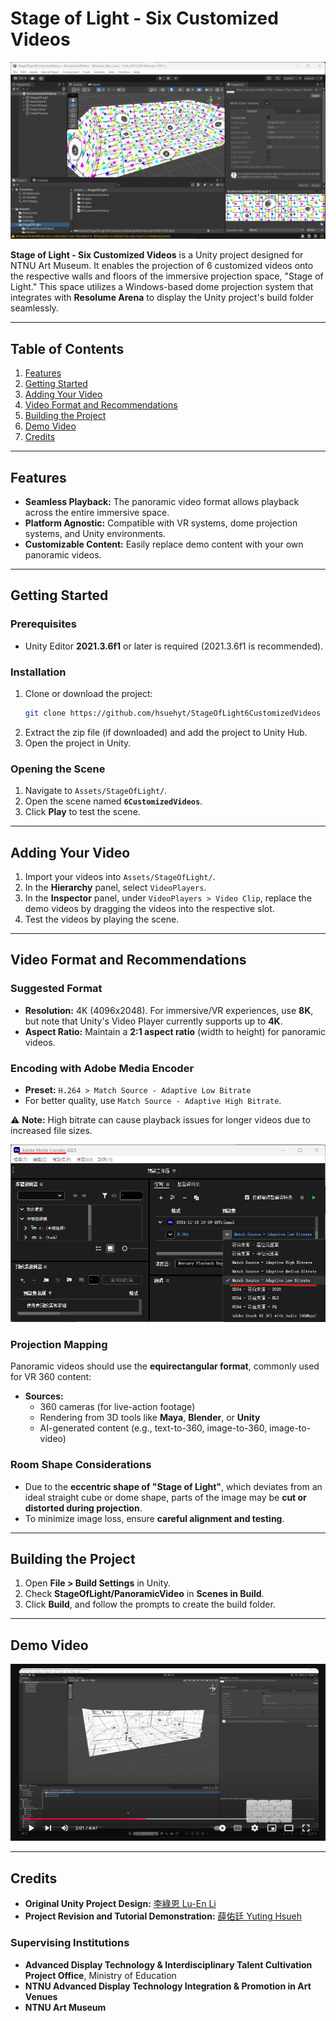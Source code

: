 # Stage of Light - Six Customized Videos
 

![Stage of Light Scene Preview](https://github.com/hsuehyt/StageOfLight6CustomizedVideos/blob/main/README/Screenshot%202024-11-19%20143629.png)

**Stage of Light - Six Customized Videos** is a Unity project designed for NTNU Art Museum. It enables the projection of 6 customized videos onto the respective walls and floors of the immersive projection space, "Stage of Light." This space utilizes a Windows-based dome projection system that integrates with **Resolume Arena** to display the Unity project's build folder seamlessly.

---

## Table of Contents
1. [Features](#features)
2. [Getting Started](#getting-started)
3. [Adding Your Video](#adding-your-video)
4. [Video Format and Recommendations](#video-format-and-recommendations)
5. [Building the Project](#building-the-project)
6. [Demo Video](#demo-video)
7. [Credits](#credits)

---

## Features

- **Seamless Playback:** The panoramic video format allows playback across the entire immersive space.
- **Platform Agnostic:** Compatible with VR systems, dome projection systems, and Unity environments.
- **Customizable Content:** Easily replace demo content with your own panoramic videos.

---

## Getting Started

### Prerequisites
- Unity Editor **2021.3.6f1** or later is required (2021.3.6f1 is recommended).

### Installation
1. Clone or download the project:
   ```bash
   git clone https://github.com/hsuehyt/StageOfLight6CustomizedVideos
   ```
2. Extract the zip file (if downloaded) and add the project to Unity Hub.
3. Open the project in Unity.

### Opening the Scene
1. Navigate to `Assets/StageOfLight/`.
2. Open the scene named **`6CustomizedVideos`**.
3. Click **Play** to test the scene.

---

## Adding Your Video

1. Import your videos into `Assets/StageOfLight/`.
2. In the **Hierarchy** panel, select `VideoPlayers`.
3. In the **Inspector** panel, under `VideoPlayers > Video Clip`, replace the demo videos by dragging the videos into the respective slot.
4. Test the videos by playing the scene.

---

## Video Format and Recommendations

### Suggested Format
- **Resolution:** 4K (4096x2048). For immersive/VR experiences, use **8K**, but note that Unity's Video Player currently supports up to **4K**.
- **Aspect Ratio:** Maintain a **2:1 aspect ratio** (width to height) for panoramic videos.

### Encoding with Adobe Media Encoder
- **Preset:** `H.264 > Match Source - Adaptive Low Bitrate`
- For better quality, use `Match Source - Adaptive High Bitrate`.

⚠ **Note:** High bitrate can cause playback issues for longer videos due to increased file sizes.

![Adobe Encoder Settings](https://github.com/hsuehyt/StageOfLight1PanoramicVideo/blob/main/README/Screenshot%202024-11-18%20134307highlighted.png)

### Projection Mapping
Panoramic videos should use the **equirectangular format**, commonly used for VR 360 content:
- **Sources:**  
  - 360 cameras (for live-action footage)  
  - Rendering from 3D tools like **Maya**, **Blender**, or **Unity**  
  - AI-generated content (e.g., text-to-360, image-to-360, image-to-video)

### Room Shape Considerations
- Due to the **eccentric shape of "Stage of Light"**, which deviates from an ideal straight cube or dome shape, parts of the image may be **cut or distorted during projection**.  
- To minimize image loss, ensure **careful alignment and testing**.

---

## Building the Project

1. Open **File > Build Settings** in Unity.
2. Check **StageOfLight/PanoramicVideo** in **Scenes in Build**.
3. Click **Build**, and follow the prompts to create the build folder.

---

## Demo Video

[![Watch the Demo Video](https://github.com/hsuehyt/StageOfLight1PanoramicVideo/blob/main/README/Screenshot%202024-11-18%20132004cropped.png)](https://youtu.be/3P2WE4laE2U)

---

## Credits

- **Original Unity Project Design:** [李綠恩 Lu-En Li](https://github.com/LeeMegumi)
- **Project Revision and Tutorial Demonstration:** [薛佑廷 Yuting Hsueh](https://github.com/hsuehyt)

### Supervising Institutions
- **Advanced Display Technology & Interdisciplinary Talent Cultivation Project Office**, Ministry of Education  
- **NTNU Advanced Display Technology Integration & Promotion in Art Venues**  
- **NTNU Art Museum**